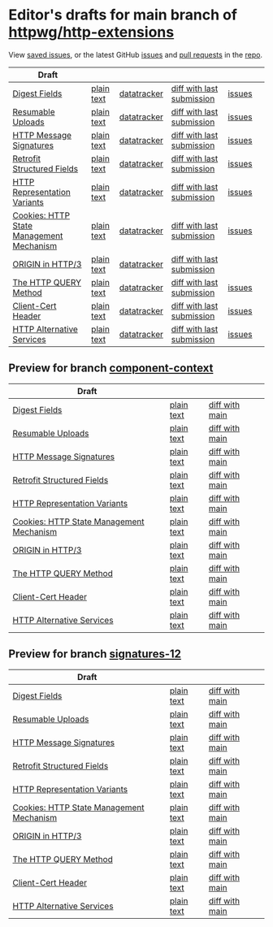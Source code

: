 # Editor's drafts for main branch of [httpwg/http-extensions](https://github.com/httpwg/http-extensions)

View [saved issues](issues.html), or the latest GitHub [issues](https://github.com/httpwg/http-extensions/issues) and [pull requests](https://github.com/httpwg/http-extensions/pulls) in the [repo](https://github.com/httpwg/http-extensions).

| Draft |     |     |     |     |     |
| ----- | --- | --- | --- | --- | --- |
| [Digest Fields](./draft-ietf-httpbis-digest-headers.html "Digest Fields (HTML)") | [plain text](./draft-ietf-httpbis-digest-headers.txt "Digest Fields (Text)") | [datatracker](https://datatracker.ietf.org/doc/draft-ietf-httpbis-digest-headers "Datatracker for draft-ietf-httpbis-digest-headers") | [diff with last submission](https://www.ietf.org/rfcdiff?url1=draft-ietf-httpbis-digest-headers&url2=https://httpwg.github.io/http-extensions/draft-ietf-httpbis-digest-headers.txt) | [issues](https://github.com/httpwg/http-extensions/labels/digest-headers) |
| [Resumable Uploads](./draft-ietf-httpbis-resumable-upload.html "tus - Resumable Uploads Protocol (HTML)") | [plain text](./draft-ietf-httpbis-resumable-upload.txt "tus - Resumable Uploads Protocol (Text)") | [datatracker](https://datatracker.ietf.org/doc/draft-ietf-httpbis-resumable-upload "Datatracker for draft-ietf-httpbis-resumable-upload") | [diff with last submission](https://www.ietf.org/rfcdiff?url1=draft-ietf-httpbis-resumable-upload&url2=https://httpwg.github.io/http-extensions/draft-ietf-httpbis-resumable-upload.txt) | [issues](https://github.com/httpwg/http-extensions/labels/resumable-upload) |
| [HTTP Message Signatures](./draft-ietf-httpbis-message-signatures.html "HTTP Message Signatures (HTML)") | [plain text](./draft-ietf-httpbis-message-signatures.txt "HTTP Message Signatures (Text)") | [datatracker](https://datatracker.ietf.org/doc/draft-ietf-httpbis-message-signatures "Datatracker for draft-ietf-httpbis-message-signatures") | [diff with last submission](https://www.ietf.org/rfcdiff?url1=draft-ietf-httpbis-message-signatures&url2=https://httpwg.github.io/http-extensions/draft-ietf-httpbis-message-signatures.txt) | [issues](https://github.com/httpwg/http-extensions/labels/signatures) |
| [Retrofit Structured Fields](./draft-ietf-httpbis-retrofit.html "Retrofit Structured Fields for HTTP (HTML)") | [plain text](./draft-ietf-httpbis-retrofit.txt "Retrofit Structured Fields for HTTP (Text)") | [datatracker](https://datatracker.ietf.org/doc/draft-ietf-httpbis-retrofit "Datatracker for draft-ietf-httpbis-retrofit") | [diff with last submission](https://www.ietf.org/rfcdiff?url1=draft-ietf-httpbis-retrofit&url2=https://httpwg.github.io/http-extensions/draft-ietf-httpbis-retrofit.txt) | [issues](https://github.com/httpwg/http-extensions/labels/retrofit) |
| [HTTP Representation Variants](./draft-ietf-httpbis-variants.html "HTTP Representation Variants (HTML)") | [plain text](./draft-ietf-httpbis-variants.txt "HTTP Representation Variants (Text)") | [datatracker](https://datatracker.ietf.org/doc/draft-ietf-httpbis-variants "Datatracker for draft-ietf-httpbis-variants") | [diff with last submission](https://www.ietf.org/rfcdiff?url1=draft-ietf-httpbis-variants&url2=https://httpwg.github.io/http-extensions/draft-ietf-httpbis-variants.txt) | [issues](https://github.com/httpwg/http-extensions/labels/variants) |
| [Cookies: HTTP State Management Mechanism](./draft-ietf-httpbis-rfc6265bis.html "Cookies: HTTP State Management Mechanism (HTML)") | [plain text](./draft-ietf-httpbis-rfc6265bis.txt "Cookies: HTTP State Management Mechanism (Text)") | [datatracker](https://datatracker.ietf.org/doc/draft-ietf-httpbis-rfc6265bis "Datatracker for draft-ietf-httpbis-rfc6265bis") | [diff with last submission](https://www.ietf.org/rfcdiff?url1=draft-ietf-httpbis-rfc6265bis&url2=https://httpwg.github.io/http-extensions/draft-ietf-httpbis-rfc6265bis.txt) | [issues](https://github.com/httpwg/http-extensions/labels/6265bis) |
| [ORIGIN in HTTP/3](./draft-ietf-httpbis-origin-h3.html "The ORIGIN Extension in HTTP/3 (HTML)") | [plain text](./draft-ietf-httpbis-origin-h3.txt "The ORIGIN Extension in HTTP/3 (Text)") | [datatracker](https://datatracker.ietf.org/doc/draft-ietf-httpbis-origin-h3 "Datatracker for draft-ietf-httpbis-origin-h3") | [diff with last submission](https://www.ietf.org/rfcdiff?url1=draft-ietf-httpbis-origin-h3&url2=https://httpwg.github.io/http-extensions/draft-ietf-httpbis-origin-h3.txt) |  |
| [The HTTP QUERY Method](./draft-ietf-httpbis-safe-method-w-body.html "The HTTP QUERY Method (HTML)") | [plain text](./draft-ietf-httpbis-safe-method-w-body.txt "The HTTP QUERY Method (Text)") | [datatracker](https://datatracker.ietf.org/doc/draft-ietf-httpbis-safe-method-w-body "Datatracker for draft-ietf-httpbis-safe-method-w-body") | [diff with last submission](https://www.ietf.org/rfcdiff?url1=draft-ietf-httpbis-safe-method-w-body&url2=https://httpwg.github.io/http-extensions/draft-ietf-httpbis-safe-method-w-body.txt) | [issues](https://github.com/httpwg/http-extensions/labels/safe-method-w-body) |
| [Client-Cert Header](./draft-ietf-httpbis-client-cert-field.html "Client-Cert HTTP Header Field (HTML)") | [plain text](./draft-ietf-httpbis-client-cert-field.txt "Client-Cert HTTP Header Field (Text)") | [datatracker](https://datatracker.ietf.org/doc/draft-ietf-httpbis-client-cert-field "Datatracker for draft-ietf-httpbis-client-cert-field") | [diff with last submission](https://www.ietf.org/rfcdiff?url1=draft-ietf-httpbis-client-cert-field&url2=https://httpwg.github.io/http-extensions/draft-ietf-httpbis-client-cert-field.txt) | [issues](https://github.com/httpwg/http-extensions/labels/client-cert-field) |
| [HTTP Alternative Services](./draft-ietf-httpbis-rfc7838bis.html "HTTP Alternative Services (HTML)") | [plain text](./draft-ietf-httpbis-rfc7838bis.txt "HTTP Alternative Services (Text)") | [datatracker](https://datatracker.ietf.org/doc/draft-ietf-httpbis-rfc7838bis "Datatracker for draft-ietf-httpbis-rfc7838bis") | [diff with last submission](https://www.ietf.org/rfcdiff?url1=draft-ietf-httpbis-rfc7838bis&url2=https://httpwg.github.io/http-extensions/draft-ietf-httpbis-rfc7838bis.txt) | [issues](https://github.com/httpwg/http-extensions/labels/alt-svc) |

## Preview for branch [component-context](component-context)

| Draft |     |     |     |
| ----- | --- | --- | --- |
| [Digest Fields](component-context/draft-ietf-httpbis-digest-headers.html "Digest Fields (HTML)") | [plain text](component-context/draft-ietf-httpbis-digest-headers.txt "Digest Fields (Text)") | [diff with main](https://www.ietf.org/rfcdiff?url1=https://httpwg.github.io/http-extensions/draft-ietf-httpbis-digest-headers.txt&url2=https://httpwg.github.io/http-extensions/component-context/draft-ietf-httpbis-digest-headers.txt) |
| [Resumable Uploads](component-context/draft-ietf-httpbis-resumable-upload.html "tus - Resumable Uploads Protocol (HTML)") | [plain text](component-context/draft-ietf-httpbis-resumable-upload.txt "tus - Resumable Uploads Protocol (Text)") | [diff with main](https://www.ietf.org/rfcdiff?url1=https://httpwg.github.io/http-extensions/draft-ietf-httpbis-resumable-upload.txt&url2=https://httpwg.github.io/http-extensions/component-context/draft-ietf-httpbis-resumable-upload.txt) |
| [HTTP Message Signatures](component-context/draft-ietf-httpbis-message-signatures.html "HTTP Message Signatures (HTML)") | [plain text](component-context/draft-ietf-httpbis-message-signatures.txt "HTTP Message Signatures (Text)") | [diff with main](https://www.ietf.org/rfcdiff?url1=https://httpwg.github.io/http-extensions/draft-ietf-httpbis-message-signatures.txt&url2=https://httpwg.github.io/http-extensions/component-context/draft-ietf-httpbis-message-signatures.txt) |
| [Retrofit Structured Fields](component-context/draft-ietf-httpbis-retrofit.html "Retrofit Structured Fields for HTTP (HTML)") | [plain text](component-context/draft-ietf-httpbis-retrofit.txt "Retrofit Structured Fields for HTTP (Text)") | [diff with main](https://www.ietf.org/rfcdiff?url1=https://httpwg.github.io/http-extensions/draft-ietf-httpbis-retrofit.txt&url2=https://httpwg.github.io/http-extensions/component-context/draft-ietf-httpbis-retrofit.txt) |
| [HTTP Representation Variants](component-context/draft-ietf-httpbis-variants.html "HTTP Representation Variants (HTML)") | [plain text](component-context/draft-ietf-httpbis-variants.txt "HTTP Representation Variants (Text)") | [diff with main](https://www.ietf.org/rfcdiff?url1=https://httpwg.github.io/http-extensions/draft-ietf-httpbis-variants.txt&url2=https://httpwg.github.io/http-extensions/component-context/draft-ietf-httpbis-variants.txt) |
| [Cookies: HTTP State Management Mechanism](component-context/draft-ietf-httpbis-rfc6265bis.html "Cookies: HTTP State Management Mechanism (HTML)") | [plain text](component-context/draft-ietf-httpbis-rfc6265bis.txt "Cookies: HTTP State Management Mechanism (Text)") | [diff with main](https://www.ietf.org/rfcdiff?url1=https://httpwg.github.io/http-extensions/draft-ietf-httpbis-rfc6265bis.txt&url2=https://httpwg.github.io/http-extensions/component-context/draft-ietf-httpbis-rfc6265bis.txt) |
| [ORIGIN in HTTP/3](component-context/draft-ietf-httpbis-origin-h3.html "The ORIGIN Extension in HTTP/3 (HTML)") | [plain text](component-context/draft-ietf-httpbis-origin-h3.txt "The ORIGIN Extension in HTTP/3 (Text)") | [diff with main](https://www.ietf.org/rfcdiff?url1=https://httpwg.github.io/http-extensions/draft-ietf-httpbis-origin-h3.txt&url2=https://httpwg.github.io/http-extensions/component-context/draft-ietf-httpbis-origin-h3.txt) |
| [The HTTP QUERY Method](component-context/draft-ietf-httpbis-safe-method-w-body.html "The HTTP QUERY Method (HTML)") | [plain text](component-context/draft-ietf-httpbis-safe-method-w-body.txt "The HTTP QUERY Method (Text)") | [diff with main](https://www.ietf.org/rfcdiff?url1=https://httpwg.github.io/http-extensions/draft-ietf-httpbis-safe-method-w-body.txt&url2=https://httpwg.github.io/http-extensions/component-context/draft-ietf-httpbis-safe-method-w-body.txt) |
| [Client-Cert Header](component-context/draft-ietf-httpbis-client-cert-field.html "Client-Cert HTTP Header Field (HTML)") | [plain text](component-context/draft-ietf-httpbis-client-cert-field.txt "Client-Cert HTTP Header Field (Text)") | [diff with main](https://www.ietf.org/rfcdiff?url1=https://httpwg.github.io/http-extensions/draft-ietf-httpbis-client-cert-field.txt&url2=https://httpwg.github.io/http-extensions/component-context/draft-ietf-httpbis-client-cert-field.txt) |
| [HTTP Alternative Services](component-context/draft-ietf-httpbis-rfc7838bis.html "HTTP Alternative Services (HTML)") | [plain text](component-context/draft-ietf-httpbis-rfc7838bis.txt "HTTP Alternative Services (Text)") | [diff with main](https://www.ietf.org/rfcdiff?url1=https://httpwg.github.io/http-extensions/draft-ietf-httpbis-rfc7838bis.txt&url2=https://httpwg.github.io/http-extensions/component-context/draft-ietf-httpbis-rfc7838bis.txt) |

## Preview for branch [signatures-12](signatures-12)

| Draft |     |     |     |
| ----- | --- | --- | --- |
| [Digest Fields](signatures-12/draft-ietf-httpbis-digest-headers.html "Digest Fields (HTML)") | [plain text](signatures-12/draft-ietf-httpbis-digest-headers.txt "Digest Fields (Text)") | [diff with main](https://www.ietf.org/rfcdiff?url1=https://httpwg.github.io/http-extensions/draft-ietf-httpbis-digest-headers.txt&url2=https://httpwg.github.io/http-extensions/signatures-12/draft-ietf-httpbis-digest-headers.txt) |
| [Resumable Uploads](signatures-12/draft-ietf-httpbis-resumable-upload.html "tus - Resumable Uploads Protocol (HTML)") | [plain text](signatures-12/draft-ietf-httpbis-resumable-upload.txt "tus - Resumable Uploads Protocol (Text)") | [diff with main](https://www.ietf.org/rfcdiff?url1=https://httpwg.github.io/http-extensions/draft-ietf-httpbis-resumable-upload.txt&url2=https://httpwg.github.io/http-extensions/signatures-12/draft-ietf-httpbis-resumable-upload.txt) |
| [HTTP Message Signatures](signatures-12/draft-ietf-httpbis-message-signatures.html "HTTP Message Signatures (HTML)") | [plain text](signatures-12/draft-ietf-httpbis-message-signatures.txt "HTTP Message Signatures (Text)") | [diff with main](https://www.ietf.org/rfcdiff?url1=https://httpwg.github.io/http-extensions/draft-ietf-httpbis-message-signatures.txt&url2=https://httpwg.github.io/http-extensions/signatures-12/draft-ietf-httpbis-message-signatures.txt) |
| [Retrofit Structured Fields](signatures-12/draft-ietf-httpbis-retrofit.html "Retrofit Structured Fields for HTTP (HTML)") | [plain text](signatures-12/draft-ietf-httpbis-retrofit.txt "Retrofit Structured Fields for HTTP (Text)") | [diff with main](https://www.ietf.org/rfcdiff?url1=https://httpwg.github.io/http-extensions/draft-ietf-httpbis-retrofit.txt&url2=https://httpwg.github.io/http-extensions/signatures-12/draft-ietf-httpbis-retrofit.txt) |
| [HTTP Representation Variants](signatures-12/draft-ietf-httpbis-variants.html "HTTP Representation Variants (HTML)") | [plain text](signatures-12/draft-ietf-httpbis-variants.txt "HTTP Representation Variants (Text)") | [diff with main](https://www.ietf.org/rfcdiff?url1=https://httpwg.github.io/http-extensions/draft-ietf-httpbis-variants.txt&url2=https://httpwg.github.io/http-extensions/signatures-12/draft-ietf-httpbis-variants.txt) |
| [Cookies: HTTP State Management Mechanism](signatures-12/draft-ietf-httpbis-rfc6265bis.html "Cookies: HTTP State Management Mechanism (HTML)") | [plain text](signatures-12/draft-ietf-httpbis-rfc6265bis.txt "Cookies: HTTP State Management Mechanism (Text)") | [diff with main](https://www.ietf.org/rfcdiff?url1=https://httpwg.github.io/http-extensions/draft-ietf-httpbis-rfc6265bis.txt&url2=https://httpwg.github.io/http-extensions/signatures-12/draft-ietf-httpbis-rfc6265bis.txt) |
| [ORIGIN in HTTP/3](signatures-12/draft-ietf-httpbis-origin-h3.html "The ORIGIN Extension in HTTP/3 (HTML)") | [plain text](signatures-12/draft-ietf-httpbis-origin-h3.txt "The ORIGIN Extension in HTTP/3 (Text)") | [diff with main](https://www.ietf.org/rfcdiff?url1=https://httpwg.github.io/http-extensions/draft-ietf-httpbis-origin-h3.txt&url2=https://httpwg.github.io/http-extensions/signatures-12/draft-ietf-httpbis-origin-h3.txt) |
| [The HTTP QUERY Method](signatures-12/draft-ietf-httpbis-safe-method-w-body.html "The HTTP QUERY Method (HTML)") | [plain text](signatures-12/draft-ietf-httpbis-safe-method-w-body.txt "The HTTP QUERY Method (Text)") | [diff with main](https://www.ietf.org/rfcdiff?url1=https://httpwg.github.io/http-extensions/draft-ietf-httpbis-safe-method-w-body.txt&url2=https://httpwg.github.io/http-extensions/signatures-12/draft-ietf-httpbis-safe-method-w-body.txt) |
| [Client-Cert Header](signatures-12/draft-ietf-httpbis-client-cert-field.html "Client-Cert HTTP Header Field (HTML)") | [plain text](signatures-12/draft-ietf-httpbis-client-cert-field.txt "Client-Cert HTTP Header Field (Text)") | [diff with main](https://www.ietf.org/rfcdiff?url1=https://httpwg.github.io/http-extensions/draft-ietf-httpbis-client-cert-field.txt&url2=https://httpwg.github.io/http-extensions/signatures-12/draft-ietf-httpbis-client-cert-field.txt) |
| [HTTP Alternative Services](signatures-12/draft-ietf-httpbis-rfc7838bis.html "HTTP Alternative Services (HTML)") | [plain text](signatures-12/draft-ietf-httpbis-rfc7838bis.txt "HTTP Alternative Services (Text)") | [diff with main](https://www.ietf.org/rfcdiff?url1=https://httpwg.github.io/http-extensions/draft-ietf-httpbis-rfc7838bis.txt&url2=https://httpwg.github.io/http-extensions/signatures-12/draft-ietf-httpbis-rfc7838bis.txt) |

